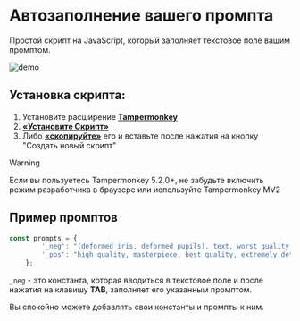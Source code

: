 # Автозаполнение вашего промпта
Простой скрипт на JavaScript, который заполняет текстовое поле вашим промптом.

![demo](https://github.com/el1xz/your-prompt-completer/assets/88451996/532359df-a499-4f83-be17-a52b41fe8722)

## Установка скрипта:

1. Установите расширение **[Tampermonkey](https://www.tampermonkey.net/)**
2. **[«Установите Скрипт»](https://raw.githubusercontent.com/el1xz/your-prompt-completer/main/AutoComplete.js)**
3. Либо **[«скопируйте»](https://github.com/el1xz/your-prompt-completer/blob/main/AutoComplete.js)** его и вставьте после нажатия на кнопку "Создать новый скрипт"

> [!WARNING]
> Если вы пользуетесь Tampermonkey 5.2.0+, не забудьте включить режим разработчика в браузере или используйте Tampermonkey MV2

## Пример промптов
```js
const prompts = {
        '_neg': "(deformed iris, deformed pupils), text, worst quality, low quality, jpeg artifacts, ugly, duplicate, morbid, mutilated, (extra fingers), (mutated hands), poorly drawn hands, poorly drawn face, mutation, deformed, blurry, dehydrated, bad anatomy, bad proportions, extra limbs, cloned face, disfigured, gross proportions, malformed limbs, missing arms, missing legs, extra arms, extra legs, (fused fingers), (too many fingers), long neck, camera",
        '_pos': "high quality, masterpiece, best quality, extremely detailed, beautiful, cinematic lighting, sharp focus, stunning composition, dynamic pose, vibrant colors, highly detailed, photorealistic",
    };
```

`_neg` - это константа, которая вводиться в текстовое поле и после нажатия на клавишу **TAB**, заполняет его указанным промптом.

Вы спокойно можете добавлять свои константы и промпты к ним.
